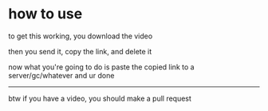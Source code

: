 # how to use
to get this working, you download the video

then you send it, copy the link, and delete it

now what you're going to do is paste the copied link to a server/gc/whatever and ur done

----

btw if you have a video, you should make a pull request
